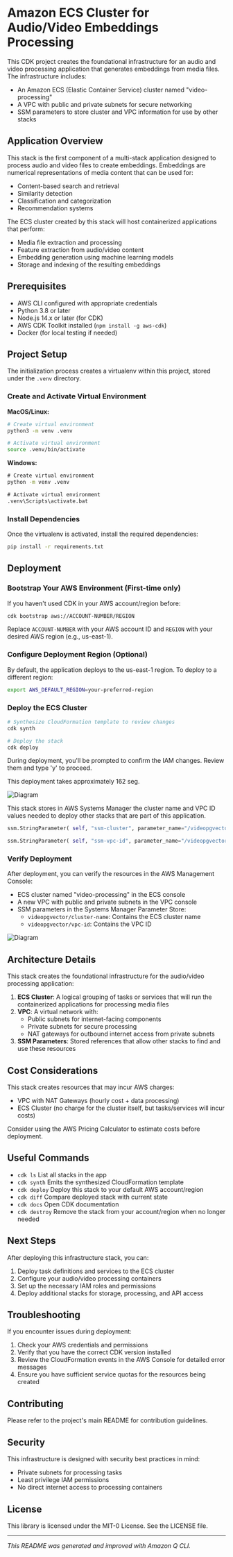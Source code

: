 # Amazon ECS Cluster for Audio/Video Embeddings Processing

This CDK project creates the foundational infrastructure for an audio and video processing application that generates embeddings from media files. The infrastructure includes:

- An Amazon ECS (Elastic Container Service) cluster named "video-processing"
- A VPC with public and private subnets for secure networking
- SSM parameters to store cluster and VPC information for use by other stacks

## Application Overview

This stack is the first component of a multi-stack application designed to process audio and video files to create embeddings. Embeddings are numerical representations of media content that can be used for:

- Content-based search and retrieval
- Similarity detection
- Classification and categorization
- Recommendation systems

The ECS cluster created by this stack will host containerized applications that perform:
- Media file extraction and processing
- Feature extraction from audio/video content
- Embedding generation using machine learning models
- Storage and indexing of the resulting embeddings

## Prerequisites

- AWS CLI configured with appropriate credentials
- Python 3.8 or later
- Node.js 14.x or later (for CDK)
- AWS CDK Toolkit installed (`npm install -g aws-cdk`)
- Docker (for local testing if needed)

## Project Setup

The initialization process creates a virtualenv within this project, stored under the `.venv` directory.

### Create and Activate Virtual Environment

**MacOS/Linux:**

```bash
# Create virtual environment
python3 -m venv .venv

# Activate virtual environment
source .venv/bin/activate
```

**Windows:**

```cmd
# Create virtual environment
python -m venv .venv

# Activate virtual environment
.venv\Scripts\activate.bat
```

### Install Dependencies

Once the virtualenv is activated, install the required dependencies:

```bash
pip install -r requirements.txt
```

## Deployment

### Bootstrap Your AWS Environment (First-time only)

If you haven't used CDK in your AWS account/region before:

```bash
cdk bootstrap aws://ACCOUNT-NUMBER/REGION
```

Replace `ACCOUNT-NUMBER` with your AWS account ID and `REGION` with your desired AWS region (e.g., us-east-1).

### Configure Deployment Region (Optional)

By default, the application deploys to the us-east-1 region. To deploy to a different region:

```bash
export AWS_DEFAULT_REGION=your-preferred-region
```

### Deploy the ECS Cluster

```bash
# Synthesize CloudFormation template to review changes
cdk synth

# Deploy the stack
cdk deploy
```

During deployment, you'll be prompted to confirm the IAM changes. Review them and type 'y' to proceed.

This deployment takes approximately 162 seg.

![Diagram](image/deployment.png)

This stack stores in AWS Systems Manager the cluster name and VPC ID values ​​needed to deploy other stacks that are part of this application.

```python
ssm.StringParameter( self, "ssm-cluster", parameter_name="/videopgvector/ecs-cluster-name", string_value=ecs_cluster.cluster_name)

ssm.StringParameter( self, "ssm-vpc-id", parameter_name="/videopgvector/ecs-vpc-id", string_value=ecs_cluster.vpc.vpc_id)
```

### Verify Deployment

After deployment, you can verify the resources in the AWS Management Console:
- ECS cluster named "video-processing" in the ECS console
- A new VPC with public and private subnets in the VPC console
- SSM parameters in the Systems Manager Parameter Store:
  - `videopgvector/cluster-name`: Contains the ECS cluster name
  - `videopgvector/vpc-id`: Contains the VPC ID


![Diagram](image/cdk_done.png)

## Architecture Details

This stack creates the foundational infrastructure for the audio/video processing application:

1. **ECS Cluster**: A logical grouping of tasks or services that will run the containerized applications for processing media files
2. **VPC**: A virtual network with:
   - Public subnets for internet-facing components
   - Private subnets for secure processing
   - NAT gateways for outbound internet access from private subnets
3. **SSM Parameters**: Stored references that allow other stacks to find and use these resources

## Cost Considerations

This stack creates resources that may incur AWS charges:
- VPC with NAT Gateways (hourly cost + data processing)
- ECS Cluster (no charge for the cluster itself, but tasks/services will incur costs)

Consider using the AWS Pricing Calculator to estimate costs before deployment.

## Useful Commands

* `cdk ls`          List all stacks in the app
* `cdk synth`       Emits the synthesized CloudFormation template
* `cdk deploy`      Deploy this stack to your default AWS account/region
* `cdk diff`        Compare deployed stack with current state
* `cdk docs`        Open CDK documentation
* `cdk destroy`     Remove the stack from your account/region when no longer needed

## Next Steps

After deploying this infrastructure stack, you can:
1. Deploy task definitions and services to the ECS cluster
2. Configure your audio/video processing containers
3. Set up the necessary IAM roles and permissions
4. Deploy additional stacks for storage, processing, and API access

## Troubleshooting

If you encounter issues during deployment:

1. Check your AWS credentials and permissions
2. Verify that you have the correct CDK version installed
3. Review the CloudFormation events in the AWS Console for detailed error messages
4. Ensure you have sufficient service quotas for the resources being created

## Contributing

Please refer to the project's main README for contribution guidelines.

## Security

This infrastructure is designed with security best practices in mind:
- Private subnets for processing tasks
- Least privilege IAM permissions
- No direct internet access to processing containers

## License

This library is licensed under the MIT-0 License. See the LICENSE file.

---

*This README was generated and improved with Amazon Q CLI.*
